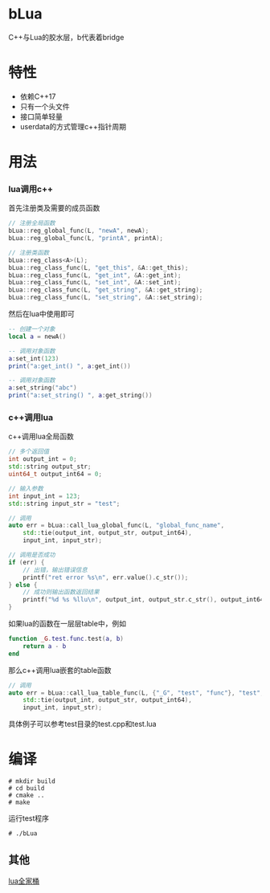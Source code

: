 # bLua
C++与Lua的胶水层，b代表着bridge

# 特性
* 依赖C++17
* 只有一个头文件
* 接口简单轻量
* userdata的方式管理c++指针周期

# 用法
### lua调用c++
首先注册类及需要的成员函数
```c++
// 注册全局函数
bLua::reg_global_func(L, "newA", newA);
bLua::reg_global_func(L, "printA", printA);

// 注册类函数
bLua::reg_class<A>(L);
bLua::reg_class_func(L, "get_this", &A::get_this);
bLua::reg_class_func(L, "get_int", &A::get_int);
bLua::reg_class_func(L, "set_int", &A::set_int);
bLua::reg_class_func(L, "get_string", &A::get_string);
bLua::reg_class_func(L, "set_string", &A::set_string);
```
然后在lua中使用即可
```lua
-- 创建一个对象
local a = newA()

-- 调用对象函数
a:set_int(123)
print("a:get_int() ", a:get_int())

-- 调用对象函数
a:set_string("abc")
print("a:set_string() ", a:get_string())
```

### c++调用lua
c++调用lua全局函数
```c++
// 多个返回值
int output_int = 0;
std::string output_str;
uint64_t output_int64 = 0;

// 输入参数
int input_int = 123;
std::string input_str = "test";

// 调用
auto err = bLua::call_lua_global_func(L, "global_func_name", 
    std::tie(output_int, output_str, output_int64), 
    input_int, input_str);

// 调用是否成功
if (err) {
    // 出错，输出错误信息
    printf("ret error %s\n", err.value().c_str());
} else {
    // 成功则输出函数返回结果
    printf("%d %s %llu\n", output_int, output_str.c_str(), output_int64);
}
```
如果lua的函数在一层层table中，例如
```lua
function _G.test.func.test(a, b)
    return a - b
end
```
那么c++调用lua嵌套的table函数
```c++
// 调用
auto err = bLua::call_lua_table_func(L, {"_G", "test", "func"}, "test", 
    std::tie(output_int, output_str, output_int64), 
    input_int, input_str);
```
具体例子可以参考test目录的test.cpp和test.lua

# 编译
```
# mkdir build
# cd build
# cmake ..
# make
```
运行test程序
```
# ./bLua 
```

## 其他
[lua全家桶](https://github.com/esrrhs/lua-family-bucket)
